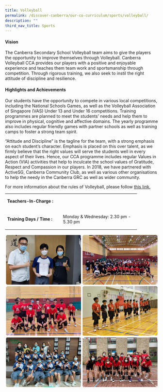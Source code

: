 ```yaml
---
title: Volleyball
permalink: /discover-canberra/our-co-curriculum/sports/volleyball/
description: ""
third_nav_title: Sports
---
```

<h4><strong>Vision</strong></h4>
<p>The Canberra Secondary School Volleyball team aims to give the players the opportunity to improve themselves through Volleyball. Canberra Volleyball CCA provides our players with a positive and enjoyable experience and teaches them team work and sportsmanship through competition. Through rigorous training, we also seek to instil the right attitude of discipline and resilience.</p>
<h4><strong>Highlights and Achievements</strong></h4>
<p>Our students have the opportunity to compete in various local competitions, including the National Schools Games, as well as the Volleyball Association of Singapore (VAS) Under 13 and Under 16 competitions. Training programmes are planned to meet the students’ needs and help them to improve in physical, cognitive and affective domains. The yearly programme also includes regular friendly games with partner schools as well as training camps to foster a strong team spirit.</p>
<p>“Attitude and Discipline” is the tagline for the team, with a strong emphasis on each student’s character. Emphasis is placed on this over talent, as we firmly believe that the right values will serve the students well in every aspect of their lives. Hence, our CCA programme includes regular Values in Action (VIA) activities that help to inculcate the school values of Gratitude, Respect and Compassion in our players. In 2018, we have partnered with ActiveSG, Canberra Community Club, as well as various other organisations to help the needy in the Canberra GRC as well as wider community.</p>
<p>For more information about the rules of Volleyball, please follow <a href="https://www.fivb.com/-/media/2022/coorporate/volleyball/rules%202021-2024/fivb-volleyball_rules_2021_2024.pdf?la=en&amp;hash=436AA7E84054DCEF348817B820979949">this link.</a></p>
<table border="0" cellpadding="10">
<tbody>
<tr>
<td width="170">
<p><strong>Teachers-In-Charge :</strong></p>
</td>
<td width="237">
<p></p>
</td>
</tr>
<tr>
<td>
<p><strong>Training Days / Time :</strong></p>
</td>
<td>
<p>Monday &amp; Wednesday: 2.30 pm - 5.30 pm</p>

</td>
</tr>
</tbody>
</table>

![](/images/volleyball.png)